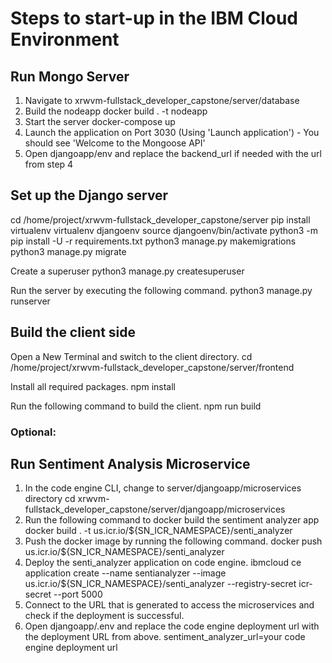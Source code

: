# Steps to start-up in the IBM Cloud Environment

## Run Mongo Server
1. Navigate to xrwvm-fullstack_developer_capstone/server/database
2. Build the nodeapp
  docker build . -t nodeapp
3. Start the server
  docker-compose up
4. Launch the application on Port 3030 (Using 'Launch application') - You should see 'Welcome to the Mongoose API'
5. Open djangoapp/env and replace the backend_url if needed with the url from step 4

## Set up the Django server
cd /home/project/xrwvm-fullstack_developer_capstone/server
pip install virtualenv
virtualenv djangoenv
source djangoenv/bin/activate
python3 -m pip install -U -r requirements.txt
python3 manage.py makemigrations
python3 manage.py migrate

Create a superuser
  python3 manage.py createsuperuser

Run the server by executing the following command.
  python3 manage.py runserver

## Build the client side
Open a New Terminal and switch to the client directory.
cd /home/project/xrwvm-fullstack_developer_capstone/server/frontend

Install all required packages.
npm install

Run the following command to build the client.
npm run build

### Optional:
## Run Sentiment Analysis Microservice
1. In the code engine CLI, change to server/djangoapp/microservices directory
  cd xrwvm-fullstack_developer_capstone/server/djangoapp/microservices
2. Run the following command to docker build the sentiment analyzer app
  docker build . -t us.icr.io/${SN_ICR_NAMESPACE}/senti_analyzer
3. Push the docker image by running the following command.
  docker push us.icr.io/${SN_ICR_NAMESPACE}/senti_analyzer
4. Deploy the senti_analyzer application on code engine.
  ibmcloud ce application create --name sentianalyzer --image us.icr.io/${SN_ICR_NAMESPACE}/senti_analyzer --registry-secret icr-secret --port 5000
5. Connect to the URL that is generated to access the microservices and check if the deployment is successful.
6. Open djangoapp/.env and replace the code engine deployment url with the deployment URL from above.
  sentiment_analyzer_url=your code engine deployment url

